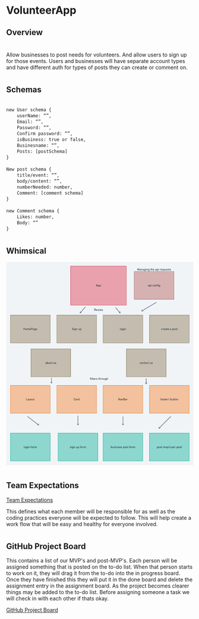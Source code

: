# VolunteerApp

## Overview

#

Allow businesses to post needs for volunteers. And allow users to sign up for those events. Users and businesses will have separate account types and have different auth for types of posts they can create or comment on.

#

## Schemas

```

new User schema {
	userName: “”,
	Email: “”,
	Password: “”,
	Confirm password: “”,
	isBusiness: true or false,
	Businesname: “”,
	Posts: [postSchema]
}

New post schema {
	title/event: “”,
	body/content: “”,
	numberNeeded: number,
	Comment: [comment schema]
}

new Comment schema {
	Likes: number,
	Body: “”
}
```

#

## Whimsical

![image](pictures/Volunteer-App-Architecture.png)

#

## Team Expectations

[Team Expectations](https://docs.google.com/document/d/1OMbooy7ycTiZydVZ8s6fbFBqBXZppMoQVW1LQgrxV6M/edit?usp=sharing)

This defines what each member will be responsible for as well as the coding practices everyone will be expected to follow. This will help create a work flow that will be easy and healthy for everyone involved.

#

## GitHub Project Board

This contains a list of our MVP's and post-MVP's. Each person will be assigned something that is posted on the to-do list. When that person starts to work on it, they will drag it from the to-do into the in progress board. Once they have finished this they will put it in the done board and delete the assignment entry in the assignment board. As the project becomes clearer things may be added to the to-do list. Before assigning someone a task we will check in with each other if thats okay.

[GitHub Project Board](https://github.com/users/ImmanuelCurrah/projects/1/views/1)

#
